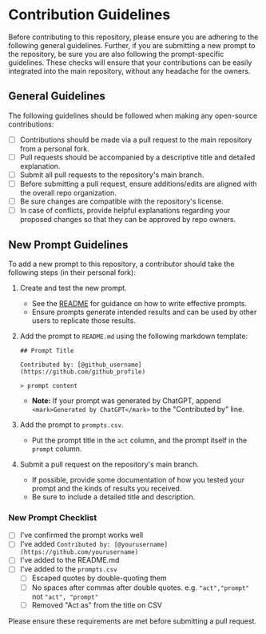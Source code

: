 # Contribution Guidelines

Before contributing to this repository, please ensure you are adhering to the
following general guidelines. Further, if you are submitting a new prompt to the
repository, be sure you are also following the prompt-specific guidelines. These
checks will ensure that your contributions can be easily integrated into the
main repository, without any headache for the owners.

## General Guidelines

The following guidelines should be followed when making any open-source
contributions:

- [ ] Contributions should be made via a pull request to the main repository
      from a personal fork.
- [ ] Pull requests should be accompanied by a descriptive title and detailed
      explanation.
- [ ] Submit all pull requests to the repository's main branch.
- [ ] Before submitting a pull request, ensure additions/edits are aligned with
      the overall repo organization.
- [ ] Be sure changes are compatible with the repository's license.
- [ ] In case of conflicts, provide helpful explanations regarding your proposed
      changes so that they can be approved by repo owners.

## New Prompt Guidelines

To add a new prompt to this repository, a contributor should take the following
steps (in their personal fork):

1. Create and test the new prompt.
   - See the
     [README](https://github.com/f/awesome-chatgpt-prompts/blob/main/README.md)
     for guidance on how to write effective prompts.
   - Ensure prompts generate intended results and can be used by other users to
     replicate those results.
2. Add the prompt to `README.md` using the following markdown template:

   `## Prompt Title`

   `Contributed by: [@github_username](https://github.com/github_profile)`

   `> prompt content`

   - <b>Note:</b> If your prompt was generated by ChatGPT, append
     `<mark>Generated by ChatGPT</mark>` to the "Contributed by" line.
3. Add the prompt to `prompts.csv`.
   - Put the prompt title in the `act` column, and the prompt itself in the
     `prompt` column.
4. Submit a pull request on the repository's main branch.
   - If possible, provide some documentation of how you tested your prompt and
     the kinds of results you received.
   - Be sure to include a detailed title and description.

### New Prompt Checklist

- [ ] I've confirmed the prompt works well
- [ ] I've added
      `Contributed by: [@yourusername](https://github.com/yourusername)`
- [ ] I've added to the README.md
- [ ] I've added to the `prompts.csv`
  - [ ] Escaped quotes by double-quoting them
  - [ ] No spaces after commas after double quotes. e.g. `"act","prompt"` not
        `"act", "prompt"`
  - [ ] Removed "Act as" from the title on CSV

Please ensure these requirements are met before submitting a pull request.
